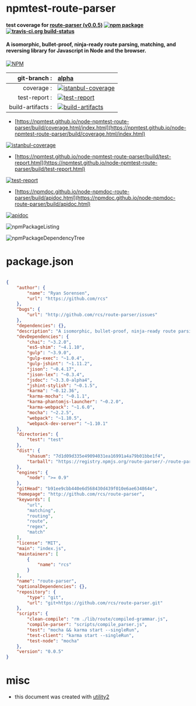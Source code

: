 # npmtest-route-parser

#### test coverage for  [route-parser (v0.0.5)](http://github.com/rcs/route-parser)  [![npm package](https://img.shields.io/npm/v/npmtest-route-parser.svg?style=flat-square)](https://www.npmjs.org/package/npmtest-route-parser) [![travis-ci.org build-status](https://api.travis-ci.org/npmtest/node-npmtest-route-parser.svg)](https://travis-ci.org/npmtest/node-npmtest-route-parser)

#### A isomorphic, bullet-proof, ninja-ready route parsing, matching, and reversing library for Javascript in Node and the browser.

[![NPM](https://nodei.co/npm/route-parser.png?downloads=true&downloadRank=true&stars=true)](https://www.npmjs.com/package/route-parser)

| git-branch : | [alpha](https://github.com/npmtest/node-npmtest-route-parser/tree/alpha)|
|--:|:--|
| coverage : | [![istanbul-coverage](https://npmtest.github.io/node-npmtest-route-parser/build/coverage.badge.svg)](https://npmtest.github.io/node-npmtest-route-parser/build/coverage.html/index.html)|
| test-report : | [![test-report](https://npmtest.github.io/node-npmtest-route-parser/build/test-report.badge.svg)](https://npmtest.github.io/node-npmtest-route-parser/build/test-report.html)|
| build-artifacts : | [![build-artifacts](https://npmtest.github.io/node-npmtest-route-parser/glyphicons_144_folder_open.png)](https://github.com/npmtest/node-npmtest-route-parser/tree/gh-pages/build)|

- [https://npmtest.github.io/node-npmtest-route-parser/build/coverage.html/index.html](https://npmtest.github.io/node-npmtest-route-parser/build/coverage.html/index.html)

[![istanbul-coverage](https://npmtest.github.io/node-npmtest-route-parser/build/screenCapture.buildCi.browser.%252Ftmp%252Fbuild%252Fcoverage.lib.html.png)](https://npmtest.github.io/node-npmtest-route-parser/build/coverage.html/index.html)

- [https://npmtest.github.io/node-npmtest-route-parser/build/test-report.html](https://npmtest.github.io/node-npmtest-route-parser/build/test-report.html)

[![test-report](https://npmtest.github.io/node-npmtest-route-parser/build/screenCapture.buildCi.browser.%252Ftmp%252Fbuild%252Ftest-report.html.png)](https://npmtest.github.io/node-npmtest-route-parser/build/test-report.html)

- [https://npmdoc.github.io/node-npmdoc-route-parser/build/apidoc.html](https://npmdoc.github.io/node-npmdoc-route-parser/build/apidoc.html)

[![apidoc](https://npmdoc.github.io/node-npmdoc-route-parser/build/screenCapture.buildCi.browser.%252Ftmp%252Fbuild%252Fapidoc.html.png)](https://npmdoc.github.io/node-npmdoc-route-parser/build/apidoc.html)

![npmPackageListing](https://npmtest.github.io/node-npmtest-route-parser/build/screenCapture.npmPackageListing.svg)

![npmPackageDependencyTree](https://npmtest.github.io/node-npmtest-route-parser/build/screenCapture.npmPackageDependencyTree.svg)



# package.json

```json

{
    "author": {
        "name": "Ryan Sorensen",
        "url": "https://github.com/rcs"
    },
    "bugs": {
        "url": "http://github.com/rcs/route-parser/issues"
    },
    "dependencies": {},
    "description": "A isomorphic, bullet-proof, ninja-ready route parsing, matching, and reversing library for Javascript in Node and the browser. ",
    "devDependencies": {
        "chai": "~3.2.0",
        "es5-shim": "~4.1.10",
        "gulp": "~3.9.0",
        "gulp-exec": "~1.0.4",
        "gulp-jshint": "~1.11.2",
        "jison": "~0.4.17",
        "jison-lex": "~0.3.4",
        "jsdoc": "~3.3.0-alpha4",
        "jshint-stylish": "~0.1.5",
        "karma": "~0.12.36",
        "karma-mocha": "~0.1.1",
        "karma-phantomjs-launcher": "~0.2.0",
        "karma-webpack": "~1.6.0",
        "mocha": "~2.2.5",
        "webpack": "~1.10.5",
        "webpack-dev-server": "~1.10.1"
    },
    "directories": {
        "test": "test"
    },
    "dist": {
        "shasum": "7d1d09d335e49094031ea16991a4a79b01bbe1f4",
        "tarball": "https://registry.npmjs.org/route-parser/-/route-parser-0.0.5.tgz"
    },
    "engines": {
        "node": ">= 0.9"
    },
    "gitHead": "b91ee9cbb440e6d568430d439f010e6ae634864e",
    "homepage": "http://github.com/rcs/route-parser",
    "keywords": [
        "url",
        "matching",
        "routing",
        "route",
        "regex",
        "match"
    ],
    "license": "MIT",
    "main": "index.js",
    "maintainers": [
        {
            "name": "rcs"
        }
    ],
    "name": "route-parser",
    "optionalDependencies": {},
    "repository": {
        "type": "git",
        "url": "git+https://github.com/rcs/route-parser.git"
    },
    "scripts": {
        "clean-compile": "rm ./lib/route/compiled-grammar.js",
        "compile-parser": "scripts/compile_parser.js",
        "test": "mocha && karma start --singleRun",
        "test-client": "karma start --singleRun",
        "test-node": "mocha"
    },
    "version": "0.0.5"
}
```



# misc
- this document was created with [utility2](https://github.com/kaizhu256/node-utility2)
